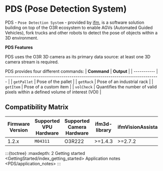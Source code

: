 # PDS (Pose Detection System)

PDS - `Pose Detection System` - provided by [ifm](https://www.ifm.com), is a software solution building on top of the O3R ecosystem to enable AGVs (Automated Guided Vehicles), fork trucks and other robots to detect the pose of objects within a 3D environment.

**PDS Features**

PDS uses the O3R 3D camera as its primary data source: at least one 3D camera stream is required.

PDS provides four different commands:
| **Command** | **Output**                                                                      |
| ----------- | ------------------------------------------------------------------------------- |
| `getPallet` | Pose of the pallet                                                              |
| `getRack`   | Pose of an industrial rack                                                      |
| `getItem`   | Pose of a custom item                                                           |
| `volCheck`  | Quantifies the number of valid pixels within a defined volume of interest (VOI) |


## Compatibility Matrix

| Firmware Version | Supported VPU Hardware | Supported Camera Hardware | ifm3d-library | ifmVisionAssistant |
| ---------------- | ---------------------- | ------------------------- | ------------- | ------------------ |
| 1.2.x            | `M04311`               | O3R222                    | >=1.4.3       | >=2.7.2            |

:::{toctree}
    :maxdepth: 2
Getting started <GettingStarted/index_getting_started>
Application notes <PDS/application_notes>
:::
